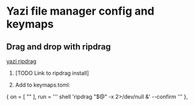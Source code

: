 # Yazi file manager config and keymaps


## Drag and drop with ripdrag
[yazi ripdrag](https://github.com/sxyazi/yazi/discussions/327)
1. [TODO Link to ripdrag install]

2. Add to keymaps.toml:

{ on = [ "<C-n>" ], run = '''
    shell 'ripdrag "$@" -x 2>/dev/null &' --confirm
''' },

